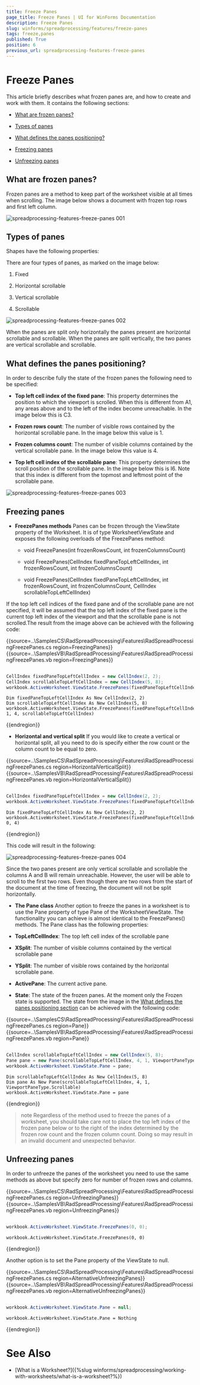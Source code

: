 ```yaml
---
title: Freeze Panes
page_title: Freeze Panes | UI for WinForms Documentation
description: Freeze Panes
slug: winforms/spreadprocessing/features/freeze-panes
tags: freeze,panes
published: True
position: 6
previous_url: spreadprocessing-features-freeze-panes
---
```


# Freeze Panes


This article briefly describes what frozen panes are, and how to create and work with them. It contains the following sections:

* [What are frozen panes?](#what-are-frozen-panes?)

* [Types of panes](#types-of-panes)

* [What defines the panes positioning?](#what-defines-the-panes-positioning?)

* [Freezing panes](#freezing-panes)

* [Unfreezing panes](#unfreezing-panes)

## What are frozen panes?

Frozen panes are a method to keep part of the worksheet visible at all times when scrolling. The image below shows a document with frozen top rows and first left column.

![spreadprocessing-features-freeze-panes 001](images/spreadprocessing-features-freeze-panes001.png)

## Types of panes

Shapes have the following properties:

There are four types of panes, as marked on the image below:

1. Fixed
            

1. Horizontal scrollable
            

1. Vertical scrollable
            

1. Scrollable 

![spreadprocessing-features-freeze-panes 002](images/spreadprocessing-features-freeze-panes002.png)

When the panes are split only horizontally the panes present are horizontal scrollable and scrollable. When the panes are split vertically, the two panes are vertical scrollable and scrollable.

        

## What defines the panes positioning?

In order to describe fully the state of the frozen panes the following need to be specified:

* __Top left cell index of the fixed pane__: This property determines the position to which the viewport is scrolled. When this is different from A1, any areas above and to the left of the index become unreachable. In the image below this is C3.
            

* __Frozen rows count__: The number of visible rows contained by the horizontal scrollable pane. In the image below this value is 1.
            

* __Frozen columns count__: The number of visible columns contained by the vertical scrollable pane. In the image below this value is 4.
            

* __Top left cell index of the scrollable pane__: This property determines the scroll position of the scrollable pane. In the image below this is I6. Note that this index is different from the topmost and leftmost point of the scrollable pane.

![spreadprocessing-features-freeze-panes 003](images/spreadprocessing-features-freeze-panes003.png)

## Freezing panes

* __FreezePanes methods__ Panes can be frozen through the ViewState property of the Worksheet. It is of type WorksheetViewState and exposes the following overloads of the FreezePanes method:

    - void FreezePanes(int frozenRowsCount, int frozenColumnsCount)

    - void FreezePanes(CellIndex fixedPaneTopLeftCellIndex, int frozenRowsCount, int frozenColumnsCount)

    - void FreezePanes(CellIndex fixedPaneTopLeftCellIndex, int frozenRowsCount, int frozenColumnsCount, CellIndex scrollableTopLeftCellIndex)

If the top left cell indices of the fixed pane and of the scrollable pane are not specified, it will be assumed that the top left index of the fixed pane is the current top left index of the viewport and that the scrollable pane is not scrolled.The result from the image above can be achieved with the following code:

{{source=..\SamplesCS\RadSpreadProcessing\Features\RadSpreadProcessingFreezePanes.cs region=FreezingPanes}} 
{{source=..\SamplesVB\RadSpreadProcessing\Features\RadSpreadProcessingFreezePanes.vb region=FreezingPanes}} 

````C#
            
CellIndex fixedPaneTopLeftCellIndex = new CellIndex(2, 2);
CellIndex scrollableTopLeftCellIndex = new CellIndex(5, 8);
workbook.ActiveWorksheet.ViewState.FreezePanes(fixedPaneTopLeftCellIndex, 1, 4, scrollableTopLeftCellIndex);

````
````VB.NET
Dim fixedPaneTopLeftCellIndex As New CellIndex(2, 2)
Dim scrollableTopLeftCellIndex As New CellIndex(5, 8)
workbook.ActiveWorksheet.ViewState.FreezePanes(fixedPaneTopLeftCellIndex, 1, 4, scrollableTopLeftCellIndex)

````

{{endregion}} 

* __Horizontal and vertical split__ If you would like to create a vertical or horizontal split, all you need to do is  specify either the row count or the column count to be equal to zero.

{{source=..\SamplesCS\RadSpreadProcessing\Features\RadSpreadProcessingFreezePanes.cs region=HorizontalVerticalSplit}} 
{{source=..\SamplesVB\RadSpreadProcessing\Features\RadSpreadProcessingFreezePanes.vb region=HorizontalVerticalSplit}} 

````C#
            
CellIndex fixedPaneTopLeftCellIndex = new CellIndex(2, 2);
workbook.ActiveWorksheet.ViewState.FreezePanes(fixedPaneTopLeftCellIndex, 0, 4);

````
````VB.NET
Dim fixedPaneTopLeftCellIndex As New CellIndex(2, 2)
workbook.ActiveWorksheet.ViewState.FreezePanes(fixedPaneTopLeftCellIndex, 0, 4)

````
{{endregion}} 

This code will result in the following:

![spreadprocessing-features-freeze-panes 004](images/spreadprocessing-features-freeze-panes004.png)

Since the two panes present are only vertical scrollable and scrollable the columns A and B will remain unreachable. However, the user will be able to scroll to the first two rows. Even though there are two rows from the start of the document at the time of freezing, the document will not be split horizontally.

* __The Pane class__ Another option to freeze the panes in a worksheet is to use the Pane property of type Pane of the WorksheetViewState. The functionality you can achieve is almost identical to the FreezePanes() methods. The Pane class has the following properties:

* __TopLeftCellIndex__: The top left cell index of the scrollable pane
                
* __XSplit__: The number of visible columns contained by the vertical scrollable pane

* __YSplit__: The number of visible rows contained by the horizontal scrollable pane.

* __ActivePane__: The current active pane.

* __State__: The state of the frozen panes. At the moment only the Frozen state is supported. The state from the image in the  [What defines the panes positioning section](#what-defines-the-panes-positioning?) can be achieved with the following code:

{{source=..\SamplesCS\RadSpreadProcessing\Features\RadSpreadProcessingFreezePanes.cs region=Pane}} 
{{source=..\SamplesVB\RadSpreadProcessing\Features\RadSpreadProcessingFreezePanes.vb region=Pane}} 

````C#
            
CellIndex scrollableTopLeftCellIndex = new CellIndex(5, 8);
Pane pane = new Pane(scrollableTopLeftCellIndex, 4, 1, ViewportPaneType.Scrollable);
workbook.ActiveWorksheet.ViewState.Pane = pane;

````
````VB.NET
Dim scrollableTopLeftCellIndex As New CellIndex(5, 8)
Dim pane As New Pane(scrollableTopLeftCellIndex, 4, 1, ViewportPaneType.Scrollable)
workbook.ActiveWorksheet.ViewState.Pane = pane

````

{{endregion}} 

>note Regardless of the method used to freeze the panes of a worksheet, you should take care not to place the top left index of the frozen pane below or to the right of the index determined by the frozen row count and the frozen column count. Doing so may result in an invalid document and unexpected behavior.
>

## Unfreezing panes

In order to unfreeze the panes of the worksheet you need to use the same methods as above but specify zero for number of frozen rows and columns.

{{source=..\SamplesCS\RadSpreadProcessing\Features\RadSpreadProcessingFreezePanes.cs region=UnfreezingPanes}} 
{{source=..\SamplesVB\RadSpreadProcessing\Features\RadSpreadProcessingFreezePanes.vb region=UnfreezingPanes}} 

````C#
        
workbook.ActiveWorksheet.ViewState.FreezePanes(0, 0);

````
````VB.NET
workbook.ActiveWorksheet.ViewState.FreezePanes(0, 0)

````

{{endregion}} 

Another option is to set the Pane property of the ViewState to null.

{{source=..\SamplesCS\RadSpreadProcessing\Features\RadSpreadProcessingFreezePanes.cs region=AlternativeUnfreezingPanes}} 
{{source=..\SamplesVB\RadSpreadProcessing\Features\RadSpreadProcessingFreezePanes.vb region=AlternativeUnfreezingPanes}} 

````C#
        
workbook.ActiveWorksheet.ViewState.Pane = null;

````
````VB.NET
workbook.ActiveWorksheet.ViewState.Pane = Nothing

````

{{endregion}} 

# See Also

 * [What is a Worksheet?]({%slug winforms/spreadprocessing/working-with-worksheets/what-is-a-worksheet?%})
